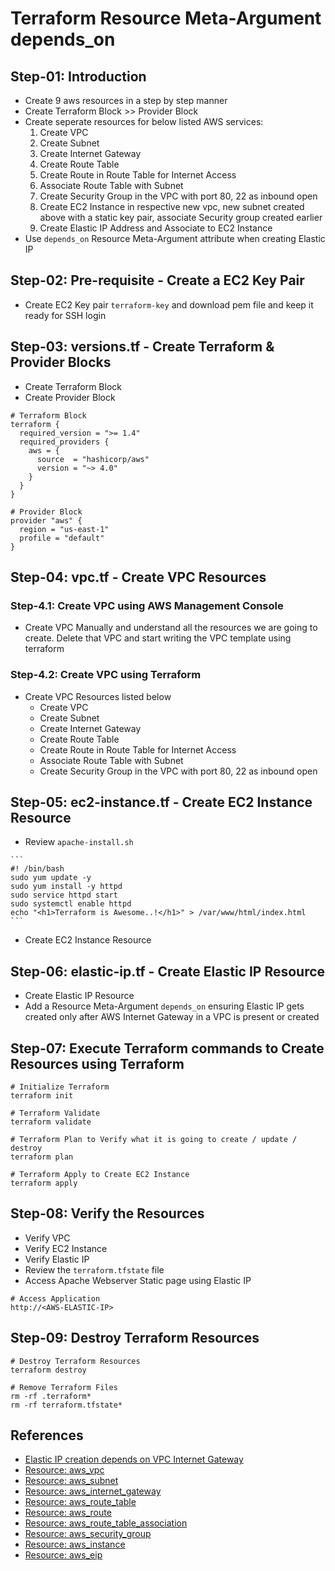 # Terraform Resource Meta-Argument depends_on

## Step-01: Introduction
- Create 9 aws resources in a step by step manner
- Create Terraform Block >> Provider Block
- Create seperate resources for below listed AWS services:
  1) Create VPC
  2) Create Subnet
  3) Create Internet Gateway
  4) Create Route Table
  5) Create Route in Route Table for Internet Access
  6) Associate Route Table with Subnet
  7) Create Security Group in the VPC with port 80, 22 as inbound open
  9) Create EC2 Instance in respective new vpc, new subnet created above with a static key pair, associate Security group created earlier
  10) Create Elastic IP Address and Associate to EC2 Instance
- Use `depends_on` Resource Meta-Argument attribute when creating Elastic IP  

## Step-02: Pre-requisite - Create a EC2 Key Pair
- Create EC2 Key pair `terraform-key` and download pem file and keep it ready for SSH login

## Step-03: versions.tf - Create Terraform & Provider Blocks 
- Create Terraform Block
- Create Provider Block
```
# Terraform Block
terraform {
  required_version = ">= 1.4" 
  required_providers {
    aws = {
      source  = "hashicorp/aws"
      version = "~> 4.0"
    }
  }
}

# Provider Block
provider "aws" {
  region = "us-east-1"
  profile = "default"
}
```
## Step-04: vpc.tf - Create VPC Resources 

### Step-4.1: Create VPC using AWS Management Console
- Create VPC Manually and understand all the resources we are going to create. Delete that VPC and start writing the VPC template using terraform
### Step-4.2: Create VPC using Terraform
- Create VPC Resources listed below  
  - Create VPC
  - Create Subnet
  - Create Internet Gateway
  - Create Route Table
  - Create Route in Route Table for Internet Access
  - Associate Route Table with Subnet
  - Create Security Group in the VPC with port 80, 22 as inbound open

## Step-05: ec2-instance.tf - Create EC2 Instance Resource
   - Review `apache-install.sh`

    ```
    #! /bin/bash
    sudo yum update -y
    sudo yum install -y httpd
    sudo service httpd start  
    sudo systemctl enable httpd
    echo "<h1>Terraform is Awesome..!</h1>" > /var/www/html/index.html
    ```

  - Create EC2 Instance Resource

## Step-06: elastic-ip.tf - Create Elastic IP Resource
- Create Elastic IP Resource
- Add a Resource Meta-Argument `depends_on` ensuring Elastic IP gets created only after AWS Internet Gateway in a VPC is present or created

## Step-07: Execute Terraform commands to Create Resources using Terraform
```
# Initialize Terraform
terraform init

# Terraform Validate
terraform validate

# Terraform Plan to Verify what it is going to create / update / destroy
terraform plan

# Terraform Apply to Create EC2 Instance
terraform apply 
```

## Step-08: Verify the Resources
- Verify VPC
- Verify EC2 Instance
- Verify Elastic IP
- Review the `terraform.tfstate` file
- Access Apache Webserver Static page using Elastic IP
```
# Access Application
http://<AWS-ELASTIC-IP>
```

## Step-09: Destroy Terraform Resources
```
# Destroy Terraform Resources
terraform destroy

# Remove Terraform Files
rm -rf .terraform*
rm -rf terraform.tfstate*
```

## References 
- [Elastic IP creation depends on VPC Internet Gateway](https://registry.terraform.io/providers/hashicorp/aws/latest/docs/resources/eip)
- [Resource: aws_vpc](https://registry.terraform.io/providers/hashicorp/aws/latest/docs/resources/vpc)
- [Resource: aws_subnet](https://registry.terraform.io/providers/hashicorp/aws/latest/docs/resources/subnet)
- [Resource: aws_internet_gateway](https://registry.terraform.io/providers/hashicorp/aws/latest/docs/resources/internet_gateway)
- [Resource: aws_route_table](https://registry.terraform.io/providers/hashicorp/aws/latest/docs/resources/route_table)
- [Resource: aws_route](https://registry.terraform.io/providers/hashicorp/aws/latest/docs/resources/route)
- [Resource: aws_route_table_association](https://registry.terraform.io/providers/hashicorp/aws/latest/docs/resources/route_table_association)
- [Resource: aws_security_group](https://registry.terraform.io/providers/hashicorp/aws/latest/docs/resources/security_group)
- [Resource: aws_instance](https://registry.terraform.io/providers/hashicorp/aws/latest/docs/resources/instance)
- [Resource: aws_eip](https://registry.terraform.io/providers/hashicorp/aws/latest/docs/resources/eip)